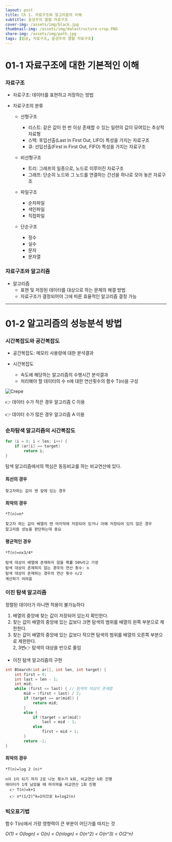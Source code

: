 ```yaml
---
layout: post
title: Ch 1. 자료구조와 알고리즘의 이해
subtitle: 윤성우의 열혈 자료구조
cover-img: /assets/img/black.jpg
thumbnail-img: /assets/img/datastructure-crop.PNG
share-img: /assets/img/path.jpg
tags: [컴공, 자료구조, 윤성우의 열혈 자료구조]
---
```


# 01-1 자료구조에 대한 기본적인 이해   
### 자료구조  

- 자료구조: 데이터를 표현하고 저장하는 방법
 

- 자료구조의 분류  
    - 선형구조
        - 리스트: 같은 값이 한 번 이상 존재할 수 있는 일련의 값이 모여있는 추상적 자료형
        - 스택: 후입선출(Last In First Out, LIFO) 특성을 가지는 자료구조
        - 큐: 선입선출(First in First Out, FIFO) 특성을 가지는 자료구조
      
    - 비선형구조
        - 트리: 그래프의 일종으로, 노드로 이루어진 자료구조
        - 그래프: 단순히 노드와 그 노드를 연결하는 간선을 하나로 모아 놓은 자료구조
      
    - 파일구조
        - 순차파일
        - 색인파일
        - 직접파일
      
    - 단순구조
        - 정수
        - 실수
        - 문자
        - 문자열
 

 

### 자료구조와 알고리즘  
- 알고리즘  
    - 표현 및 저장된 데이터를 대상으로 하는 문제의 해결 방법  
    - 자료구조가 결정되어야 그에 따른 효율적인 알고리즘 결정 가능    
   
---------------------------------------------------

# 01-2 알고리즘의 성능분석 방법  
### 시간복잡도와 공간복잡도   
- 공간복잡도: 메모리 사용량에 대한 분석결과  
 

- 시간복잡도 
    - 속도에 해당하는 알고리즘의 수행시간 분석결과  
    - 처리해야 할 데이터의 수 n에 대한 연산횟수의 함수 T(n)을 구성  
 
![Crepe](https://th.bing.com/th/id/R.92d17527c2e6fce22062cd56614ef8dc?rik=kY7dD4k8R2D8sw&riu=http%3a%2f%2fblogfiles.naver.net%2f20100311_267%2fsunbeatz_1268290202273aq23N_jpg%2f10_sunbeatz.jpg&ehk=P50%2faxbe3OzYJBTsVrDvj6t%2bIYIfdNss%2fVjYSQH8xl0%3d&risl=&pid=ImgRaw&r=0)

👉 데이터 수가 적은 경우 알고리즘 C 이용  

👉 데이터 수가 많은 경우 알고리즘 A 이용  

 

 

### 순차탐색 알고리즘의 시간복잡도   
```C
for (i = 0; i < len; i++) { 
	if (ar[i] == target)
		return i;
}
```  
탐색 알고리즘에서의 핵심은 동등비교를 하는 비교연산에 있다.  

 

#### 최선의 경우   
    찾고자하는 값이 맨 앞에 있는 경우   

 

#### 최악의 경우    
    *T(n)=n*

    찾고자 하는 값이 배열의 맨 마지막에 저장되어 있거나 아예 저장되어 있지 않은 경우  
    알고리즘 성능을 판단하는데 중요  
 

#### 평균적인 경우
    *T(n)=nx3/4*

    탐색 대상이 배열에 존재하지 않을 확률 50%라고 가정  
    탐색 대상이 존재하지 않는 경우의 연산 횟수: n   
    탐색 대상이 존재하는 경우의 연산 횟수 n/2   
    계산하기 어려움 
 

 

### 이진 탐색 알고리즘   
  
정렬된 데이터가 아니면 적용이 불가능하다   

1. 배열의 중앙에 찾는 값이 저장되어 있는지 확인한다.    
2. 찾는 값이 배열의 중앙에 있는 값보다 크면 탐색의 범위를 배열의 왼쪽 부분으로 제한한다.  
3. 찾는 값이 배열의 중앙에 있는 값보다 작으면 탐색의 범위를 배열의 오른쪽 부분으로 제한한다.  
      2, 3번👉 탐색의 대상을 반으로 줄임  

 

- 이진 탐색 알고리즘의 구현
```C
int BSearch(int ar[], int len, int target) {
	int first = 0;
	int last = len - 1;
	int mid;
	while (first <= last) { // 탐색의 대상이 존재함
		mid = (first + last) / 2;
		if (target == ar[mid]) {
			return mid;
		}
		else {
			if (target < ar[mid])
				last = mid - 1;
			else
				first = mid + 1;
		}
		return -1;
}
```

#### 최악의 경우
    *T(n)=log 2 (n)*

    n이 1이 되기 까지 2로 나눈 횟수가 k회, 비교연산 k회 진행  
    데이터가 1개 남았을 때 마지막을 비교연산 1회 진행  
      👉 T(n)=k+1
      👉 n*(1/2)^k=1이므로 k=log2(n)


 

 

### 빅오표기법   
함수 T(n)에서 가장 영향력이 큰 부분이 어딘가를 따지는 것   

 

*O(1) < O(logn) < O(n) < O(nlogn) < O(n^2) < O(n^3) < O(2^n)*